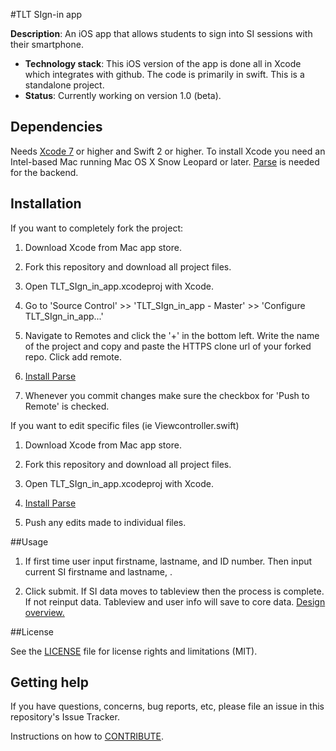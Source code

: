 #TLT SIgn-in app

**Description**:  An iOS app that allows students to sign into SI sessions with their smartphone.

- **Technology stack**: This iOS version of the app is done all in Xcode which integrates with github. The code is primarily in swift. This is a standalone project.
- **Status**:  Currently working on version 1.0 (beta).

## Dependencies

Needs [Xcode 7](https://developer.apple.com/xcode/download/) or higher and Swift 2 or higher. To install Xcode you need an Intel-based Mac running Mac OS X Snow Leopard or later. [Parse](https://www.parse.com) is needed for the backend.

## Installation

If you want to completely fork the project:

1. Download Xcode from Mac app store.

2. Fork this repository and download all project files.

3. Open TLT_SIgn_in_app.xcodeproj with Xcode.

4. Go to 'Source Control' >> 'TLT_SIgn_in_app - Master' >> 'Configure TLT_SIgn_in_app...'

5. Navigate to Remotes and click the '+' in the bottom left. Write the name of the project and copy and paste the HTTPS clone url of your forked repo. Click add remote.

6. [Install Parse](https://www.parse.com/apps/quickstart#parse_data/mobile/ios/swift/existing)

7. Whenever you commit changes make sure the checkbox for 'Push to Remote' is checked.

If you want to edit specific files (ie Viewcontroller.swift)

1. Download Xcode from Mac app store.

2. Fork this repository and download all project files.

3. Open TLT_SIgn_in_app.xcodeproj with Xcode.

4. [Install Parse](https://www.parse.com/apps/quickstart#parse_data/mobile/ios/swift/existing)

5. Push any edits made to individual files.

##Usage

1. If first time user input firstname, lastname, and ID number. Then input current SI firstname and lastname, .

2. Click submit. If SI data moves to tableview then the process is complete. If not reinput data. Tableview and user info will save to core data. [Design overview.](Design_overview.png)

##License

See the [LICENSE](License.md) file for license rights and limitations (MIT).

## Getting help

If you have questions, concerns, bug reports, etc, please file an issue in this repository's Issue Tracker.

Instructions on how to [CONTRIBUTE](CONTRIBUTING.md).

